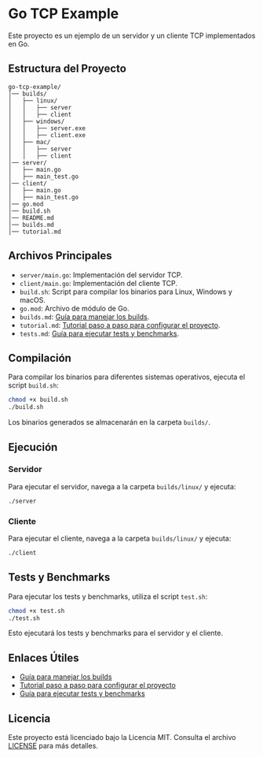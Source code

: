 # Go TCP Example

Este proyecto es un ejemplo de un servidor y un cliente TCP implementados en Go.

## Estructura del Proyecto

```
go-tcp-example/
│── builds/
│   ├── linux/
│   │   ├── server
│   │   ├── client
│   ├── windows/
│   │   ├── server.exe
│   │   ├── client.exe
│   ├── mac/
│   │   ├── server
│   │   ├── client
│── server/
│   ├── main.go
│   ├── main_test.go
│── client/
│   ├── main.go
│   ├── main_test.go
│── go.mod
│── build.sh
│── README.md
│── builds.md
│── tutorial.md
```

## Archivos Principales

- `server/main.go`: Implementación del servidor TCP.
- `client/main.go`: Implementación del cliente TCP.
- `build.sh`: Script para compilar los binarios para Linux, Windows y macOS.
- `go.mod`: Archivo de módulo de Go.
- `builds.md`: [Guía para manejar los builds](builds.md).
- `tutorial.md`: [Tutorial paso a paso para configurar el proyecto](tutorial.md).
- `tests.md`: [Guía para ejecutar tests y benchmarks](tests.md).

## Compilación

Para compilar los binarios para diferentes sistemas operativos, ejecuta el script `build.sh`:

```sh
chmod +x build.sh
./build.sh
```

Los binarios generados se almacenarán en la carpeta `builds/`.

## Ejecución

### Servidor

Para ejecutar el servidor, navega a la carpeta `builds/linux/` y ejecuta:

```sh
./server
```

### Cliente

Para ejecutar el cliente, navega a la carpeta `builds/linux/` y ejecuta:

```sh
./client
```

## Tests y Benchmarks

Para ejecutar los tests y benchmarks, utiliza el script `test.sh`:

```sh
chmod +x test.sh
./test.sh
```

Esto ejecutará los tests y benchmarks para el servidor y el cliente.

## Enlaces Útiles

- [Guía para manejar los builds](builds.md)
- [Tutorial paso a paso para configurar el proyecto](tutorial.md)
- [Guía para ejecutar tests y benchmarks](tests.md)

## Licencia

Este proyecto está licenciado bajo la Licencia MIT. Consulta el archivo [LICENSE](LICENSE) para más detalles.

